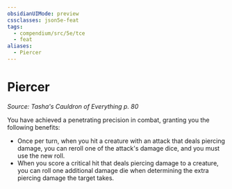 ```yaml
---
obsidianUIMode: preview
cssclasses: json5e-feat
tags:
  - compendium/src/5e/tce
  - feat
aliases:
  - Piercer
---
```

# Piercer
*Source: Tasha's Cauldron of Everything p. 80*  

You have achieved a penetrating precision in combat, granting you the following benefits:

- Once per turn, when you hit a creature with an attack that deals piercing damage, you can reroll one of the attack's damage dice, and you must use the new roll.  
- When you score a critical hit that deals piercing damage to a creature, you can roll one additional damage die when determining the extra piercing damage the target takes.
